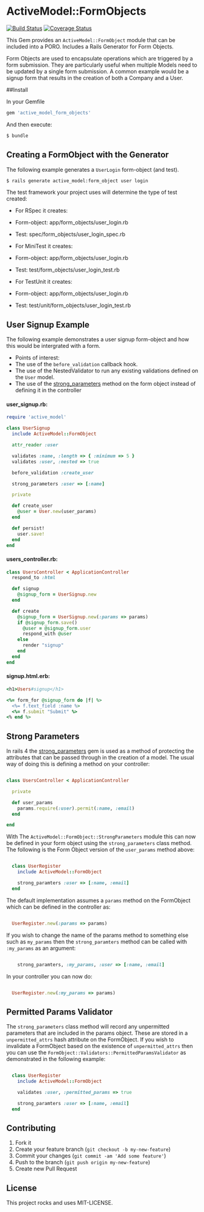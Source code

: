 # ActiveModel::FormObjects

[![Build Status](https://travis-ci.org/mattfreer/active_model_form_objects.png)](https://travis-ci.org/mattfreer/active_model_form_objects)
[![Coverage Status](https://coveralls.io/repos/mattfreer/active_model_form_objects/badge.png?branch=master)](https://coveralls.io/r/mattfreer/active_model_form_objects?branch=master)

This Gem provides an `ActiveModel::FormObject` module that can be included into a PORO. Includes a Rails Generator for Form Objects.

Form Objects are used to encapsulate operations which are triggered by a form submission. They are particularly useful when multiple Models need to be updated by a single form submission. A common example would be a signup form that results in the creation of both a Company and a User.

##Install

In your Gemfile
```ruby
gem 'active_model_form_objects'
```
And then execute:
````bash
$ bundle
````

## Creating a FormObject with the Generator
The following example generates a `UserLogin` form-object (and test).
```bash
$ rails generate active_model:form_object user login
```

The test framework your project uses will determine the type of test created:
* For RSpec it creates:
 * Form-object:  app/form_objects/user_login.rb
 * Test:         spec/form_objects/user_login_spec.rb

* For MiniTest it creates:
 * Form-object:  app/form_objects/user_login.rb
 * Test:         test/form_objects/user_login_test.rb

* For TestUnit it creates:
 * Form-object:  app/form_objects/user_login.rb
 * Test:         test/unit/form_objects/user_login_test.rb

## User Signup Example
The following example demonstrates a user signup form-object and how this would be intergrated with a form.

* Points of interest:
 * The use of the `before_validation` callback hook.
 * The use of the NestedValidator to run any existing validations defined on the `User` model.
 * The use of the [strong_parameters](#strong-parameters) method on the form object instead of defining it in the controller

#### user_signup.rb:
```ruby
require 'active_model'

class UserSignup
  include ActiveModel::FormObject

  attr_reader :user

  validates :name, :length => { :minimum => 5 }
  validates :user, :nested => true

  before_validation :create_user

  strong_parameters :user => [:name]

  private

  def create_user
    @user = User.new(user_params)
  end

  def persist!
    user.save!
  end
end
```

#### users_controller.rb:
```ruby
class UsersController < ApplicationController
  respond_to :html

  def signup
    @signup_form = UserSignup.new
  end

  def create
    @signup_form = UserSignup.new(:params => params)
    if @signup_form.save()
      @user = @signup_form.user
      respond_with @user
    else
      render "signup"
    end
  end
end

```

#### signup.html.erb:
```ruby
<h1>Users#signup</h1>

<%= form_for @signup_form do |f| %>
  <%= f.text_field :name %>
  <%= f.submit "Submit" %>
<% end %>
```

## Strong Parameters

In rails 4 the [strong_parameters](https://github.com/rails/strong_parameters) gem is used as a method of protecting the attributes that can be passed through in the creation of a model. The usual way of doing this is defining a method on your controller:

```ruby

class UsersController < ApplicationController

  private

  def user_params
    params.require(:user).permit(:name, :email)
  end

end

```

With The `ActiveModel::FormObject::StrongParameters` module this can now be defined in your form object using the `strong_parameters` class method. The following is the Form Object version of the `user_params` method above:

```ruby

  class UserRegister
    include ActiveModel::FormObject

    strong_paramters :user => [:name, :email]
  end

```

The default implementation assumes a `params` method on the FormObject which can be defined in the controller as:

```ruby

  UserRegister.new(:params => params)

```

If you wish to change the name of the params method to something else such as `my_params` then the `strong_paramters` method can be called with `:my_params` as an argument:

```ruby

    strong_paramters, :my_params, :user => [:name, :email]

```

In your controller you can now do:

```ruby

  UserRegister.new(:my_params => params)

```

## Permitted Params Validator

The `strong_parameters` class method will record any unpermitted parameters that are included in the params object. These are stored in a `unpermitted_attrs` hash attribute on the FormObject. If you wish to invalidate a FormObject based on the existence of `unpermitted_attrs` then you can use the `FormObject::Validators::PermittedParamsValidator` as demonstrated in the following example:

```ruby

  class UserRegister
    include ActiveModel::FormObject

    validates :user, :permitted_params => true

    strong_paramters :user => [:name, :email]
  end

```

## Contributing

1. Fork it
2. Create your feature branch (`git checkout -b my-new-feature`)
3. Commit your changes (`git commit -am 'Add some feature'`)
4. Push to the branch (`git push origin my-new-feature`)
5. Create new Pull Request

## License
This project rocks and uses MIT-LICENSE.
